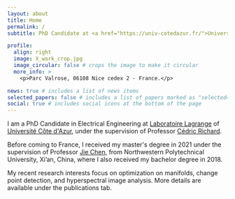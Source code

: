 ```yaml
---
layout: about
title: Home
permalink: /
subtitle: PhD Candidate at <a href="https://univ-cotedazur.fr/">Université Côte d'Azur</a>

profile:
  align: right
  image: X_work_crop.jpg
  image_circular: false # crops the image to make it circular
  more_info: >
    <p>Parc Valrose, 06108 Nice cedex 2 - France.</p>

news: true # includes a list of news items
selected_papers: false # includes a list of papers marked as "selected={true}"
social: true # includes social icons at the bottom of the page
---
```


I am a PhD Candidate in Electrical Engineering at <a href="https://lagrange.oca.eu/fr/accueil-lagrange/">Laboratoire Lagrange</a> of <a href="https://univ-cotedazur.fr/">Université Côte d'Azur</a>, under the supervision of Professor <a href="https://www.cedric-richard.fr/">Cédric Richard</a>.

Before coming to France, I received my master's degree in 2021 under the supervision of Professor <a href="https://www.jie-chen.com/">Jie Chen</a>, from Northwestern Polytechnical University, Xi’an, China, where I also received my bachelor degree in 2018.

My recent research interests focus on optimization on manifolds, change point detection, and hyperspectral image analysis. More details are available under the publications tab.
